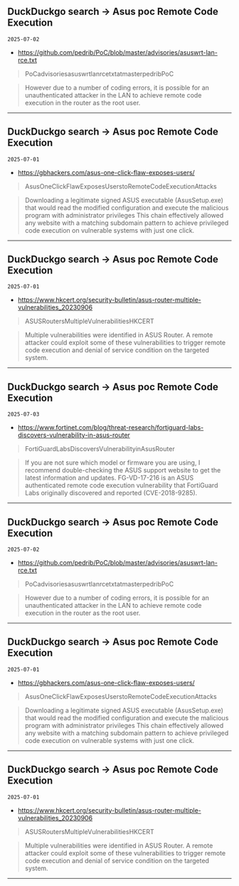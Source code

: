 ## DuckDuckgo search -> Asus poc Remote Code Execution
`2025-07-02`

* https://github.com/pedrib/PoC/blob/master/advisories/asuswrt-lan-rce.txt

<blockquote>
 PoCadvisoriesasuswrtlanrcetxtatmasterpedribPoC
</blockquote>
<blockquote>
However due to a number of coding errors, it is possible for an unauthenticated attacker in the LAN to achieve remote code execution in the router as the root user.
</blockquote>

---

## DuckDuckgo search -> Asus poc Remote Code Execution
`2025-07-01`

* https://gbhackers.com/asus-one-click-flaw-exposes-users/

<blockquote>
 AsusOneClickFlawExposesUserstoRemoteCodeExecutionAttacks
</blockquote>
<blockquote>
Downloading a legitimate signed ASUS executable (AsusSetup.exe) that would read the modified configuration and execute the malicious program with administrator privileges This chain effectively allowed any website with a matching subdomain pattern to achieve privileged code execution on vulnerable systems with just one click.
</blockquote>

---

## DuckDuckgo search -> Asus poc Remote Code Execution
`2025-07-01`

* https://www.hkcert.org/security-bulletin/asus-router-multiple-vulnerabilities_20230906

<blockquote>
 ASUSRoutersMultipleVulnerabilitiesHKCERT
</blockquote>
<blockquote>
Multiple vulnerabilities were identified in ASUS Router. A remote attacker could exploit some of these vulnerabilities to trigger remote code execution and denial of service condition on the targeted system.
</blockquote>

---

## DuckDuckgo search -> Asus poc Remote Code Execution
`2025-07-03`

* https://www.fortinet.com/blog/threat-research/fortiguard-labs-discovers-vulnerability-in-asus-router

<blockquote>
 FortiGuardLabsDiscoversVulnerabilityinAsusRouter
</blockquote>
<blockquote>
If you are not sure which model or firmware you are using, I recommend double-checking the ASUS support website to get the latest information and updates. FG-VD-17-216 is an ASUS authenticated remote code execution vulnerability that FortiGuard Labs originally discovered and reported (CVE-2018-9285).
</blockquote>

---

## DuckDuckgo search -> Asus poc Remote Code Execution
`2025-07-02`

* https://github.com/pedrib/PoC/blob/master/advisories/asuswrt-lan-rce.txt

<blockquote>
 PoCadvisoriesasuswrtlanrcetxtatmasterpedribPoC
</blockquote>
<blockquote>
However due to a number of coding errors, it is possible for an unauthenticated attacker in the LAN to achieve remote code execution in the router as the root user.
</blockquote>

---

## DuckDuckgo search -> Asus poc Remote Code Execution
`2025-07-01`

* https://gbhackers.com/asus-one-click-flaw-exposes-users/

<blockquote>
 AsusOneClickFlawExposesUserstoRemoteCodeExecutionAttacks
</blockquote>
<blockquote>
Downloading a legitimate signed ASUS executable (AsusSetup.exe) that would read the modified configuration and execute the malicious program with administrator privileges This chain effectively allowed any website with a matching subdomain pattern to achieve privileged code execution on vulnerable systems with just one click.
</blockquote>

---

## DuckDuckgo search -> Asus poc Remote Code Execution
`2025-07-01`

* https://www.hkcert.org/security-bulletin/asus-router-multiple-vulnerabilities_20230906

<blockquote>
 ASUSRoutersMultipleVulnerabilitiesHKCERT
</blockquote>
<blockquote>
Multiple vulnerabilities were identified in ASUS Router. A remote attacker could exploit some of these vulnerabilities to trigger remote code execution and denial of service condition on the targeted system.
</blockquote>

---

